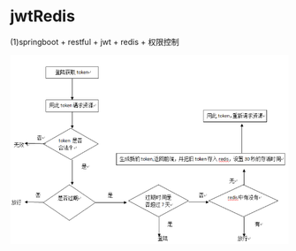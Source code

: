 # jwtRedis
(1)springboot + restful + jwt + redis + 权限控制

![image](https://github.com/zsdnishishui/uploadImg/blob/master/token流程图.png)
